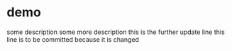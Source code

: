 # demo
some description
some more description
this is the further update line
this line is to be committed 
because it is changed
